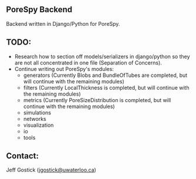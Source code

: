 ## PoreSpy Backend

Backend written in Django/Python for PoreSpy.

## TODO:

- Research how to section off models/serializers in django/python so they are not all concentrated in one file (Separation of Concerns).
- Continue writing out PoreSpy's modules:
    - generators (Currently Blobs and BundleOfTubes are completed, but will continue with the remaining modules)
    - filters (Currently LocalThickness is completed, but will continue with the remaining modules)
    - metrics (Currently PoreSizeDistribution is completed, but will continue with the remaining modules)
    - simulations
    - networks
    - visualization
    - io
    - tools

## Contact:

Jeff Gostick (jgostick@uwaterloo.ca)
